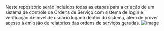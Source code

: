 Neste repositório serão incluídos todas as etapas para a criação de um sistema de controle de Ordens de Serviço com sistema de login e verificação de nível de usuário logado dentro do sistema, além de prover acesso à emissão de relatórios das ordens de serviços geradas.
![image](https://github.com/user-attachments/assets/0f4a5aec-0fb4-41af-98e0-0e08ccc18105)

